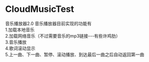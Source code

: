 # CloudMusicTest
音乐播放器2.0
音乐播放器目前实现的功能有
    <br>1.加载本地音乐
    <br>2.加载网络音乐（不过需要音乐的mp3链接---有些许鸡肋）
    <br>3.音乐播放
    <br>4.歌词滚动显示
    <br>5.上一曲、下一曲、暂停、滚动播放、到达最后一曲之后自动返回第一曲
